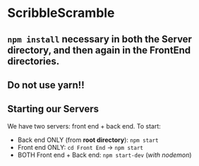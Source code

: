 # ScribbleScramble

## `npm install` necessary in both the Server directory, and then again in the FrontEnd directories.

## Do not use yarn!!

## Starting our Servers
We have two servers: front end + back end. To start:
- Back end ONLY (from **root directory**):  `npm start`
- Front end ONLY: `cd Front End` -> `npm start`
- BOTH Front end + Back end: `npm start-dev` (*with nodemon*)
